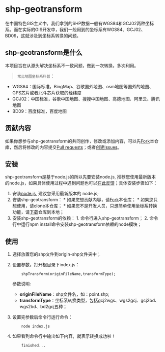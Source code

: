 # shp-geotransform

在中国特色GIS主义中，我们拿到的SHP数据一般有WGS84和GCJ02两种坐标系。而在实际的GIS开发中，我们一般用到的坐标系有WGS84、GCJ02、BD09，这就涉及到坐标系转换的问题。


## shp-geotransform是什么

本项目旨在从源头解决坐标系不一致问题，做到一次转换，多次利用。

>`常见地图坐标系科普`： 

* WGS84：国际标准，BingMap、谷歌国外地图、osm地图等国外的地图、GPS芯片或者北斗芯片获取的经纬度
* GCJ02：中国标准，谷歌中国地图、搜搜中国地图、高德地图、阿里云、腾讯地图
* BD09：百度标准，百度地图

## 贡献内容

如果你想参与shp-geotransform的共同创作，修改或添加内容，可以先[Fork](https://github.com/tutuxxx/shp-geotransform)本仓库，然后将修改的内容提交[Pull requests](https://github.com/tutuxxx/shp-geotransform/pulls)；或者[创建Issues](https://github.com/tutuxxx/shp-geotransform/issues/new)。

## 安装

shp-geotransform是基于node.js的所以先要安装node.js, 推荐您使用最新版本的node.js，如果具体使用过程中遇到问题也可以[在此反馈](https://github.com/tutuxxx/shp-geotransform/issues/new)；具体安装步骤如下：

1. 安装[node.js](https://nodejs.org), 建议您采用最新版本的 node.js;
2. 安装shp-geotransform：
       *  如果您想贡献内容，请[Fork](https://github.com/tutuxxx/shp-geotransform)本仓库；
       *  如果您只想使用，请clone本仓库；
       *  如果您不是开发人员，只想简单使用坐标系转换功能，请[下载](https://github.com/tutuxxx/shp-geotransform/archive/master.zip)仓库到本地；
3. 安装shp-geotransform的依赖：
       1. 命令行进入shp-geotransform；
       2. 命令行中运行npm install命令安装shp-geotransform依赖的node模块；
       
## 使用

1. 选择放置您的shp文件到origin-shp文件夹中；

2. 设置参数，打开根目录下index.js：
    ```
        shpTransform(originFileName,transformType);
    ```
    参数说明:
    * **originFileName**：shp文件名，如：point.shp;
    * **transformType**：坐标系转换类型，包括gcj2wgs、wgs2gcj、gcj2bd、wgs2bd、bd2gcj五种； 

3. 设置完参数后命令行运行命令：  
    ```
        node index.js
    ```

4. 如果看到命令行中输出如下内容，就表示转换成功啦！  
    ```
        finished...
    ```
